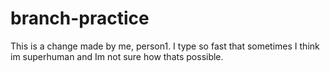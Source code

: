 # branch-practice

This is a change made by me, person1. I type so fast that sometimes I think im superhuman and Im not sure how thats possible.